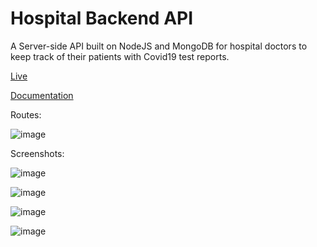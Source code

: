 # Hospital Backend API
A Server-side API built on NodeJS and MongoDB for hospital doctors to keep track of their patients with Covid19 test reports.

[Live](https://enchanting-cuff-dog.cyclic.app/)

[Documentation](https://hospital-api-production.up.railway.app/api-docs/#/)

Routes:

![image](https://user-images.githubusercontent.com/36923392/203755210-29977aec-c237-42db-9ccb-666dea200375.png)


Screenshots:

![image](https://user-images.githubusercontent.com/36923392/203630838-9f536cc0-cf35-4d03-b9ce-8fc405b73cda.png)

![image](https://user-images.githubusercontent.com/36923392/203630924-e1769339-2368-43ae-8de8-824b2f895e9c.png)

![image](https://user-images.githubusercontent.com/36923392/203631032-579dd886-888b-4534-ac91-698e6f977ffd.png)

![image](https://user-images.githubusercontent.com/36923392/203631227-b1989557-7fc7-4872-b64e-54b8300b5a2f.png)

